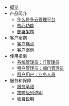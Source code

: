 
* [概览](/ucmp/README)
* 产品简介
  * [什么是多云管理平台](/ucmp/introduction/product_introdution.md)
  * [核心功能](/ucmp/introduction/core_function.md)
  * [部署架构](/ucmp/introduction/architecture.md)
* 客户案例
  * [客户痛点](/ucmp/customer_case/customer_problem.md)
  * [客户案例](/ucmp/customer_case/case.md)
* 使用指南
  * [系统管理员：IT管理员](/ucmp/using_guide/admin.md)
  * [租户管理员：部门管理员](/ucmp/using_guide/department_admin.md)
  * [租户用户：业务人员](/ucmp/using_guide/user.md)
* 服务和保障
  * [服务承诺](/ucmp/service/promise.md)
  * [故障级别说明](/ucmp/service/problem_level.md)
  * [收费说明](/ucmp/service/price_mode.md)
